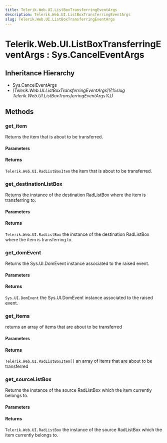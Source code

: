```yaml
---
title: Telerik.Web.UI.ListBoxTransferringEventArgs
description: Telerik.Web.UI.ListBoxTransferringEventArgs
slug: Telerik.Web.UI.ListBoxTransferringEventArgs
---
```


# Telerik.Web.UI.ListBoxTransferringEventArgs : Sys.CancelEventArgs 

## Inheritance Hierarchy

* Sys.CancelEventArgs
* *[Telerik.Web.UI.ListBoxTransferringEventArgs]({%slug Telerik.Web.UI.ListBoxTransferringEventArgs%})*


## Methods

###  get_item

Returns the item that is about to be transferred. 

#### Parameters

#### Returns

`Telerik.Web.UI.RadListBoxItem` the item that is about to be transferred. 

### get_destinationListBox

Returns the instance of the destination RadListBox where the item is transferring to. 

#### Parameters

#### Returns

`Telerik.Web.UI.RadListBox` the instance of the destination RadListBox where the item is transferring to. 


### get_domEvent

Returns the Sys.UI.DomEvent instance associated to the raised event.

#### Parameters

#### Returns

`Sys.UI.DomEvent` the Sys.UI.DomEvent instance associated to the raised event.

### get_items

returns an array of items that are about to be transferred 

#### Parameters

#### Returns

`Telerik.Web.UI.RadListBoxItem[]`  an array of items that are about to be transferred
 

### get_sourceListBox

Returns the instance of the source RadListBox which the item currently belongs to.

#### Parameters

#### Returns

`Telerik.Web.UI.RadListBox` the instance of the source RadListBox which the item currently belongs to.



